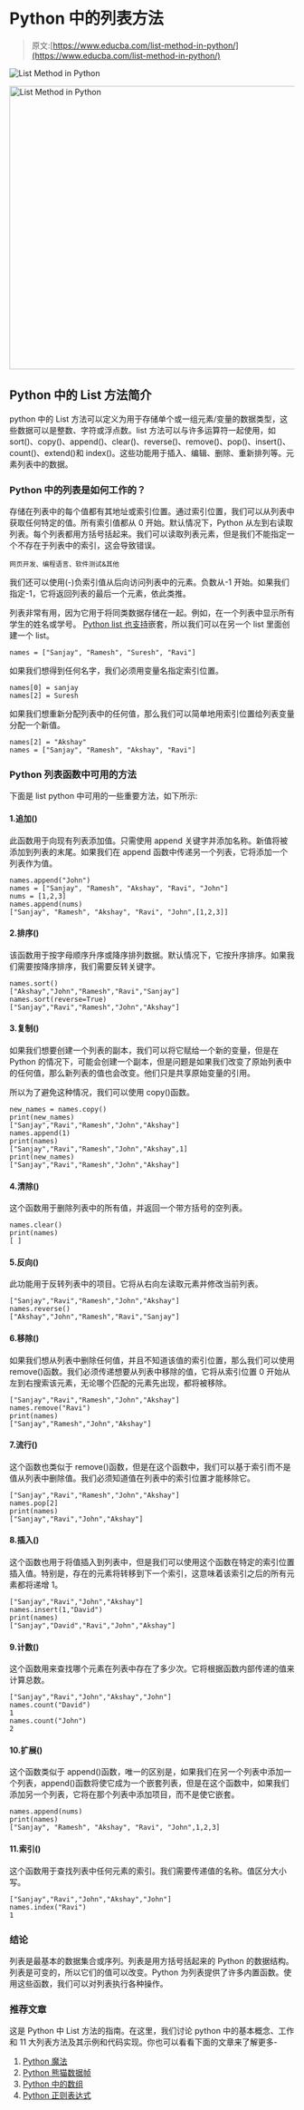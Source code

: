 # Python 中的列表方法

> 原文:[https://www.educba.com/list-method-in-python/](https://www.educba.com/list-method-in-python/)

![List Method in Python](../Images/927d5df2897ef888489452bfc64463de.png)

<noscript><img class="alignnone size-full wp-image-260674" src="../Images/927d5df2897ef888489452bfc64463de.png" alt="List Method in Python" width="900" height="500" data-original-src="https://cdn.educba.com/academy/wp-content/uploads/2019/12/List-Method-in-Python.jpg.webp"/></noscript>

## Python 中的 List 方法简介

python 中的 List 方法可以定义为用于存储单个或一组元素/变量的数据类型，这些数据可以是整数、字符或浮点数。list 方法可以与许多运算符一起使用，如 sort()、copy()、append()、clear()、reverse()、remove()、pop()、insert()、count()、extend()和 index()。这些功能用于插入、编辑、删除、重新排列等。元素列表中的数据。

### Python 中的列表是如何工作的？

存储在列表中的每个值都有其地址或索引位置。通过索引位置，我们可以从列表中获取任何特定的值。所有索引值都从 0 开始。默认情况下，Python 从左到右读取列表。每个列表都用方括号括起来。我们可以读取列表元素，但是我们不能指定一个不存在于列表中的索引，这会导致错误。

<small>网页开发、编程语言、软件测试&其他</small>

我们还可以使用(-)负索引值从后向访问列表中的元素。负数从-1 开始。如果我们指定-1，它将返回列表的最后一个元素，依此类推。

列表非常有用，因为它用于将同类数据存储在一起。例如，在一个列表中显示所有学生的姓名或学号。 [Python list 也支持](https://www.educba.com/python-list/)嵌套，所以我们可以在另一个 list 里面创建一个 list。

```
names = ["Sanjay", "Ramesh", "Suresh", "Ravi"]
```

如果我们想得到任何名字，我们必须用变量名指定索引位置。

```
names[0] = sanjay
names[2] = Suresh
```

如果我们想重新分配列表中的任何值，那么我们可以简单地用索引位置给列表变量分配一个新值。

```
names[2] = "Akshay"
names = ["Sanjay", "Ramesh", "Akshay", "Ravi"]
```

### Python 列表函数中可用的方法

下面是 list python 中可用的一些重要方法，如下所示:

#### 1.追加()

此函数用于向现有列表添加值。只需使用 append 关键字并添加名称。新值将被添加到列表的末尾。如果我们在 append 函数中传递另一个列表，它将添加一个列表作为值。

```
names.append("John")
names = ["Sanjay", "Ramesh", "Akshay", "Ravi", "John"]
nums = [1,2,3]
names.append(nums)
["Sanjay", "Ramesh", "Akshay", "Ravi", "John",[1,2,3]]
```

#### 2.排序()

该函数用于按字母顺序升序或降序排列数据。默认情况下，它按升序排序。如果我们需要按降序排序，我们需要反转关键字。

```
names.sort()
["Akshay","John","Ramesh","Ravi","Sanjay"]
names.sort(reverse=True)
["Sanjay","Ravi","Ramesh","John","Akshay"] 
```

#### 3.复制()

如果我们想要创建一个列表的副本，我们可以将它赋给一个新的变量，但是在 Python 的情况下，可能会创建一个副本，但是问题是如果我们改变了原始列表中的任何值，那么新列表的值也会改变。他们只是共享原始变量的引用。

所以为了避免这种情况，我们可以使用 copy()函数。

```
new_names = names.copy()
print(new_names)
["Sanjay","Ravi","Ramesh","John","Akshay"]
names.append(1)
print(names)
["Sanjay","Ravi","Ramesh","John","Akshay",1]
print(new_names)
["Sanjay","Ravi","Ramesh","John","Akshay"]
```

#### 4.清除()

这个函数用于删除列表中的所有值，并返回一个带方括号的空列表。

```
names.clear()
print(names)
[ ]
```

#### 5.反向()

此功能用于反转列表中的项目。它将从右向左读取元素并修改当前列表。

```
["Sanjay","Ravi","Ramesh","John","Akshay"]
names.reverse()
["Akshay","John","Ramesh","Ravi","Sanjay"]
```

#### 6.移除()

如果我们想从列表中删除任何值，并且不知道该值的索引位置，那么我们可以使用 remove()函数。我们必须传递想要从列表中移除的值，它将从索引位置 0 开始从左到右搜索该元素，无论哪个匹配的元素先出现，都将被移除。

```
["Sanjay","Ravi","Ramesh","John","Akshay"]
names.remove("Ravi")
print(names)
["Sanjay","Ramesh","John","Akshay"]
```

#### 7.流行()

这个函数也类似于 remove()函数，但是在这个函数中，我们可以基于索引而不是值从列表中删除值。我们必须知道值在列表中的索引位置才能移除它。

```
["Sanjay","Ravi","Ramesh","John","Akshay"]
names.pop[2]
print(names)
["Sanjay","Ravi","John","Akshay"]
```

#### 8.插入()

这个函数也用于将值插入到列表中，但是我们可以使用这个函数在特定的索引位置插入值。特别是，存在的元素将转移到下一个索引，这意味着该索引之后的所有元素都将递增 1。

```
["Sanjay","Ravi","John","Akshay"]
names.insert(1,"David")
print(names)
["Sanjay","David","Ravi","John","Akshay"]
```

#### 9.计数()

这个函数用来查找哪个元素在列表中存在了多少次。它将根据函数内部传递的值来计算总数。

```
["Sanjay","Ravi","John","Akshay","John"]
names.count("David")
1
names.count("John")
2
```

#### 10.扩展()

这个函数类似于 append()函数，唯一的区别是，如果我们在另一个列表中添加一个列表，append()函数将使它成为一个嵌套列表，但是在这个函数中，如果我们添加另一个列表，它将在那个列表中添加项目，而不是使它嵌套。

```
names.append(nums)
print(names)
["Sanjay", "Ramesh", "Akshay", "Ravi", "John",1,2,3]
```

#### 11.索引()

这个函数用于查找列表中任何元素的索引。我们需要传递值的名称。值区分大小写。

```
["Sanjay","Ravi","John","Akshay","John"]
names.index("Ravi")
1
```

### 结论

列表是最基本的数据集合或序列。列表是用方括号括起来的 Python 的数据结构。列表是可变的，所以它们的值可以改变。Python 为列表提供了许多内置函数。使用这些函数，我们可以对列表执行各种操作。

### 推荐文章

这是 Python 中 List 方法的指南。在这里，我们讨论 python 中的基本概念、工作和 11 大列表方法及其示例和代码实现。你也可以看看下面的文章来了解更多-

1.  [Python 魔法](https://www.educba.com/python-magic-method/)
2.  [Python 熊猫数据帧](https://www.educba.com/python-pandas-dataframe/)
3.  [Python 中的数组](https://www.educba.com/arrays-in-python/)
4.  [Python 正则表达式](https://www.educba.com/python-regex/)